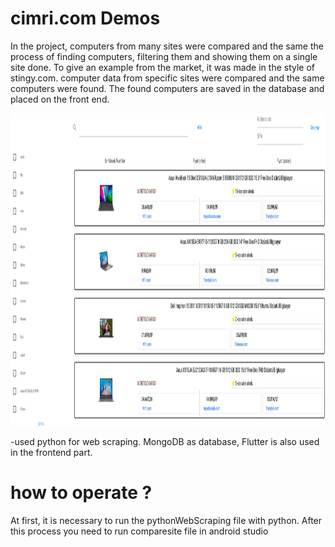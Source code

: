 # cimri.com Demos

  In the project, computers from many sites were compared and the same
the process of finding computers, filtering them and showing them on a single site
done. To give an example from the market, it was made in the style of stingy.com. computer data from specific sites were compared and the same computers were found.
The found computers are saved in the database and placed on the front end.

<img src="Project E-commerce/pythonWebScraping/images/image.png" width="1000" height="500">

-used python for web scraping. MongoDB as database, Flutter is also used in the frontend part.

# how to operate ?
At first, it is necessary to run the pythonWebScraping file with python. After this process you need to run comparesite file in android studio

